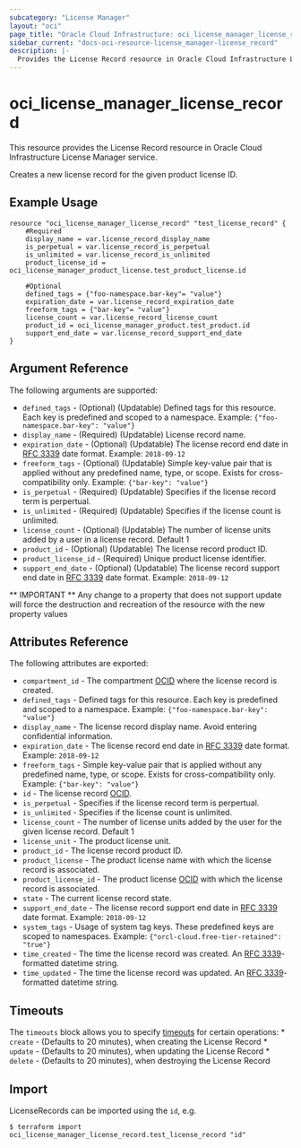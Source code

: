```yaml
---
subcategory: "License Manager"
layout: "oci"
page_title: "Oracle Cloud Infrastructure: oci_license_manager_license_record"
sidebar_current: "docs-oci-resource-license_manager-license_record"
description: |-
  Provides the License Record resource in Oracle Cloud Infrastructure License Manager service
---
```


# oci_license_manager_license_record
This resource provides the License Record resource in Oracle Cloud Infrastructure License Manager service.

Creates a new license record for the given product license ID.

## Example Usage

```hcl
resource "oci_license_manager_license_record" "test_license_record" {
	#Required
	display_name = var.license_record_display_name
	is_perpetual = var.license_record_is_perpetual
	is_unlimited = var.license_record_is_unlimited
	product_license_id = oci_license_manager_product_license.test_product_license.id

	#Optional
	defined_tags = {"foo-namespace.bar-key"= "value"}
	expiration_date = var.license_record_expiration_date
	freeform_tags = {"bar-key"= "value"}
	license_count = var.license_record_license_count
	product_id = oci_license_manager_product.test_product.id
	support_end_date = var.license_record_support_end_date
}
```

## Argument Reference

The following arguments are supported:

* `defined_tags` - (Optional) (Updatable) Defined tags for this resource. Each key is predefined and scoped to a namespace. Example: `{"foo-namespace.bar-key": "value"}` 
* `display_name` - (Required) (Updatable) License record name. 
* `expiration_date` - (Optional) (Updatable) The license record end date in [RFC 3339](https://tools.ietf.org/html/rfc3339) date format. Example: `2018-09-12` 
* `freeform_tags` - (Optional) (Updatable) Simple key-value pair that is applied without any predefined name, type, or scope. Exists for cross-compatibility only. Example: `{"bar-key": "value"}` 
* `is_perpetual` - (Required) (Updatable) Specifies if the license record term is perpertual.
* `is_unlimited` - (Required) (Updatable) Specifies if the license count is unlimited.
* `license_count` - (Optional) (Updatable) The number of license units added by a user in a license record. Default 1 
* `product_id` - (Optional) (Updatable) The license record product ID.
* `product_license_id` - (Required) Unique product license identifier.
* `support_end_date` - (Optional) (Updatable) The license record support end date in [RFC 3339](https://tools.ietf.org/html/rfc3339) date format. Example: `2018-09-12` 


** IMPORTANT **
Any change to a property that does not support update will force the destruction and recreation of the resource with the new property values

## Attributes Reference

The following attributes are exported:

* `compartment_id` - The compartment [OCID](https://docs.cloud.oracle.com/iaas/Content/General/Concepts/identifiers.htm) where the license record is created.
* `defined_tags` - Defined tags for this resource. Each key is predefined and scoped to a namespace. Example: `{"foo-namespace.bar-key": "value"}` 
* `display_name` - The license record display name. Avoid entering confidential information. 
* `expiration_date` - The license record end date in [RFC 3339](https://tools.ietf.org/html/rfc3339) date format. Example: `2018-09-12` 
* `freeform_tags` - Simple key-value pair that is applied without any predefined name, type, or scope. Exists for cross-compatibility only. Example: `{"bar-key": "value"}` 
* `id` - The license record [OCID](https://docs.cloud.oracle.com/iaas/Content/General/Concepts/identifiers.htm).
* `is_perpetual` - Specifies if the license record term is perpertual.
* `is_unlimited` - Specifies if the license count is unlimited.
* `license_count` - The number of license units added by the user for the given license record. Default 1 
* `license_unit` - The product license unit.
* `product_id` - The license record product ID.
* `product_license` - The product license name with which the license record is associated.
* `product_license_id` - The product license [OCID](https://docs.cloud.oracle.com/iaas/Content/General/Concepts/identifiers.htm) with which the license record is associated.
* `state` - The current license record state.
* `support_end_date` - The license record support end date in [RFC 3339](https://tools.ietf.org/html/rfc3339) date format. Example: `2018-09-12` 
* `system_tags` - Usage of system tag keys. These predefined keys are scoped to namespaces. Example: `{"orcl-cloud.free-tier-retained": "true"}` 
* `time_created` - The time the license record was created. An [RFC 3339](https://tools.ietf.org/html/rfc3339)-formatted datetime string.
* `time_updated` - The time the license record was updated. An [RFC 3339](https://tools.ietf.org/html/rfc3339)-formatted datetime string.

## Timeouts

The `timeouts` block allows you to specify [timeouts](https://registry.terraform.io/providers/oracle/oci/latest/docs/guides/changing_timeouts) for certain operations:
	* `create` - (Defaults to 20 minutes), when creating the License Record
	* `update` - (Defaults to 20 minutes), when updating the License Record
	* `delete` - (Defaults to 20 minutes), when destroying the License Record


## Import

LicenseRecords can be imported using the `id`, e.g.

```
$ terraform import oci_license_manager_license_record.test_license_record "id"
```

